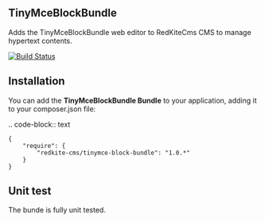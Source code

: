 TinyMceBlockBundle
------------------

Adds the TinyMceBlockBundle web editor to RedKiteCms CMS to manage hypertext contents.

[![Build Status](https://secure.travis-ci.org/redkite-blocks/TinyMceBlockBundle.png)](http://travis-ci.org/redkite-blocks/TinyMceBlockBundle)

Installation
------------

You can add the **TinyMceBlockBundle Bundle** to your application, adding it to your composer.json
file:

.. code-block:: text

    {
        "require": {
            "redkite-cms/tinymce-block-bundle": "1.0.*"
        }
    }

Unit test
---------

The bunde is fully unit tested.
